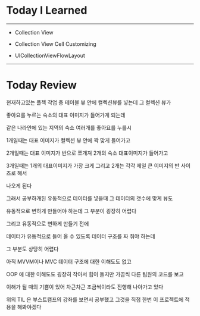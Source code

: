 # Today I Learned

---

- Collection View

- Collection View Cell Customizing

- UICollectionViewFlowLayout

---

# Today Review

현재하고있는 플젝 작업 중 테이블 뷰 안에 컬렉션뷰를 넣는데 그 컬렉션 뷰가

좋아요를 누르는 숙소의 대표 이미지가 들어가게 되는데

같은 나라안에 있는 지역의 숙소 여러개를 좋아요를 누를시

1개일때는 대표 이미지가 컬렉션 뷰 안에 꽉 맞게 들어가고

2개일때는 대표 이미지가 반으로 쪼개져 2개의 숙소 대표이미지가 들어가고

3개일때는 1개의 대표이미지가 가장 크게 그리고 2개는 각각 제일 큰 이미지의 반 사이즈로 해서

나오게 된다

그래서 공부하개된 유동적으로 데이터를 넣을때 그 데이터의 갯수에 맞게 뷰도

유동적으로 변하게 만들어야 하는데 그 부분이 굉장히 어렵다

그리고 유동적으로 변하게 만들기 전에

데이터가 유동적으로 들어 올 수 있도록 데이터 구조를 짜 줘야 하는데

그 부분도 상당히 어렵다

아직 MVVM이나 MVC 데이터 구조에 대한 이해도도 없고

OOP 에 대한 이해도도 굉장히 작아서 힘이 들지만 가끔씩 다른 팀원의 코드를 보고

이해가 될 때의 기쁨이 있어 차근차근 조금씩이라도 진행해 나아가고 있다

위의 TIL 은 부스트캠프의 강좌를 보면서 공부했고 그것을 직접 한번 이 프로젝트에 적용을 해봐야겠다
